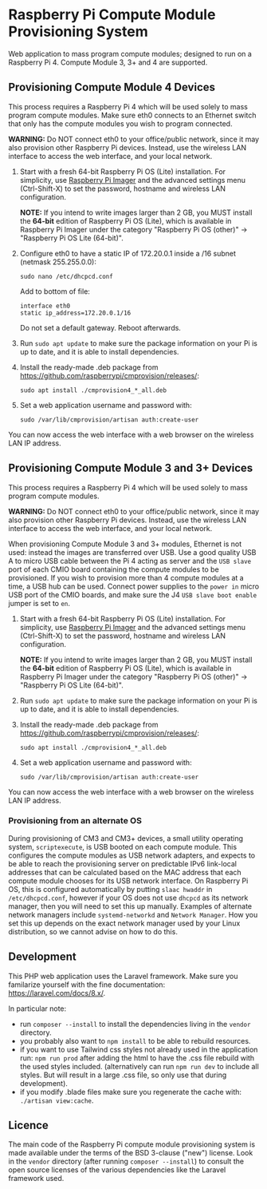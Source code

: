 # Raspberry Pi Compute Module Provisioning System #

Web application to mass program compute modules; designed to run on a Raspberry Pi 4. Compute Module 3, 3+ and 4 are supported.


## Provisioning Compute Module 4 Devices ##

This process requires a Raspberry Pi 4 which will be used solely to mass program compute modules. Make sure eth0 connects to an Ethernet switch that only has the compute modules you wish to program connected.

**WARNING:** Do NOT connect eth0 to your office/public network, since it may also provision other Raspberry Pi devices. Instead, use the wireless LAN interface to access the web interface, and your local network.

1. Start with a fresh 64-bit Raspberry Pi OS (Lite) installation. For simplicity, use [Raspberry Pi Imager](https://www.raspberrypi.com/software/) and the advanced settings menu (Ctrl-Shift-X) to set the password, hostname and wireless LAN configuration.  
    
    **NOTE:** If you intend to write images larger than 2 GB, you MUST install the **64-bit** edition of Raspberry Pi OS (Lite), which is available in Raspberry Pi Imager under the category "Raspberry Pi OS (other)" -> "Raspberry Pi OS Lite (64-bit)".

1. Configure eth0 to have a static IP of 172.20.0.1 inside a /16 subnet (netmask 255.255.0.0):  
    
    ```
    sudo nano /etc/dhcpcd.conf  
    ```
    
    Add to bottom of file:  

    ```
    interface eth0
    static ip_address=172.20.0.1/16  
    ```

    Do not set a default gateway. Reboot afterwards.

1. Run `sudo apt update` to make sure the package information on your Pi is up to date, and it is able to install dependencies.

1. Install the ready-made .deb package from https://github.com/raspberrypi/cmprovision/releases/:  

    ```
    sudo apt install ./cmprovision4_*_all.deb  
    ```

1. Set a web application username and password with:  

    ```
    sudo /var/lib/cmprovision/artisan auth:create-user  
    ```

You can now access the web interface with a web browser on the wireless LAN IP address.

## Provisioning Compute Module 3 and 3+ Devices ##

This process requires a Raspberry Pi 4 which will be used solely to mass program compute modules.

**WARNING:** Do NOT connect eth0 to your office/public network, since it may also provision other Raspberry Pi devices. Instead, use the wireless LAN interface to access the web interface, and your local network.

When provisioning Compute Module 3 and 3+ modules, Ethernet is not used: instead the images are transferred over USB. Use a good quality USB A to micro USB cable between the Pi 4 acting as server and the `USB slave` port of each CMIO board containing the compute modules to be provisioned. If you wish to provision more than 4 compute modules at a time, a USB hub can be used. Connect power supplies to the `power in` micro USB port of the CMIO boards, and make sure the J4 `USB slave boot enable` jumper is set to `en`.


1. Start with a fresh 64-bit Raspberry Pi OS (Lite) installation.  For simplicity, use [Raspberry Pi Imager](https://www.raspberrypi.com/software/) and the advanced settings menu (Ctrl-Shift-X) to set the password, hostname and wireless LAN configuration.  
    
    **NOTE:** If you intend to write images larger than 2 GB, you MUST install the **64-bit** edition of Raspberry Pi OS (Lite), which is available in Raspberry Pi Imager under the category "Raspberry Pi OS (other)" -> "Raspberry Pi OS Lite (64-bit)".

1. Run `sudo apt update` to make sure the package information on your Pi is up to date, and it is able to install dependencies.

1. Install the ready-made .deb package from https://github.com/raspberrypi/cmprovision/releases/:  

    ```
    sudo apt install ./cmprovision4_*_all.deb  
    ```

1. Set a web application username and password with:  

    ```
    sudo /var/lib/cmprovision/artisan auth:create-user  
    ```

You can now access the web interface with a web browser on the wireless LAN IP address.

### Provisioning from an alternate OS ###

During provisioning of CM3 and CM3+ devices, a small utility operating system, `scriptexecute`, is USB booted on each compute module. This configures the compute modules as  USB network adapters, and expects to be able to reach the provisioning server on predictable IPv6 link-local addresses that can be calculated based on the MAC address that each compute module chooses for its USB network interface. On Raspberry Pi OS, this is configured automatically by putting `slaac hwaddr` in `/etc/dhcpcd.conf`, however if your OS does not use `dhcpcd` as its network manager, then you will need to set this up manually. Examples of alternate network managers include `systemd-networkd` and `Network Manager`. How you set this up depends on the exact network manager used by your Linux distribution, so we cannot advise on how to do this.


## Development ##

This PHP web application uses the Laravel framework.
Make sure you familarize yourself with the fine documentation: https://laravel.com/docs/8.x/.

In particular note:
* run `composer --install` to install the dependencies living in the `vendor` directory.
* you probably also want to `npm install` to be able to rebuild resources.
* if you want to use Tailwind css styles not already used in the application run: `npm run prod` after adding the html to have the .css file rebuild with the used styles included. (alternatively can run `npm run dev` to include all styles. But will result in a large .css file, so only use that during development).
* if you modify .blade files make sure you regenerate the cache with: `./artisan view:cache`.

## Licence ##

The main code of the Raspberry Pi compute module provisioning system is made available under the terms of the BSD 3-clause ("new") license.
Look in the `vendor` directory (after running `composer --install`) to consult the open source licenses of the various dependencies like the Laravel framework used.
